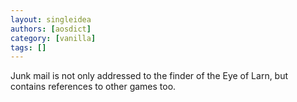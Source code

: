 ```yaml
---
layout: singleidea
authors: [aosdict]
category: [vanilla]
tags: []
---
```

Junk mail is not only addressed to the finder of the Eye of Larn, but contains references to other games too.
